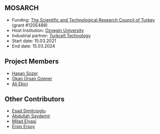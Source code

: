 ## MOSARCH
- Funding: [The Scientific and Technological Research Council of Turkey](https://tubitak.gov.tr/en) (grant #120E488)
- Host Institution: [Ozyegin University](https://www.ozyegin.edu.tr/)
- Industrial partner: [Turkcell Technology](http://www.turkcellteknoloji.com.tr/language/en/)
- Start date: 15.03.2021
- End date: 15.03.2024

## Project Members
- [Hasan Sozer](https://faculty.ozyegin.edu.tr/hsozer/)
- [Okan Orsan Ozener](https://faculty.ozyegin.edu.tr/orsano/)
- [Ali Ekici](https://faculty.ozyegin.edu.tr/aliekici/)

## Other Contributors
- [Esad Simitcioglu](https://github.com/EsadSimitcioglu)
- [Abdullah Saydemir](https://github.com/Saydemr)
- [Milad Elyasi](http://www.miladelyasi.com/)
- [Ersin Ersoy](https://github.com/ersinersoy/)
